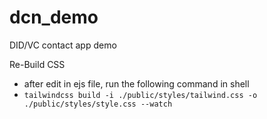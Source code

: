 # dcn_demo
DID/VC contact app demo

Re-Build CSS
* after edit in ejs file, run the following command in shell
* ```tailwindcss build -i ./public/styles/tailwind.css -o ./public/styles/style.css --watch```